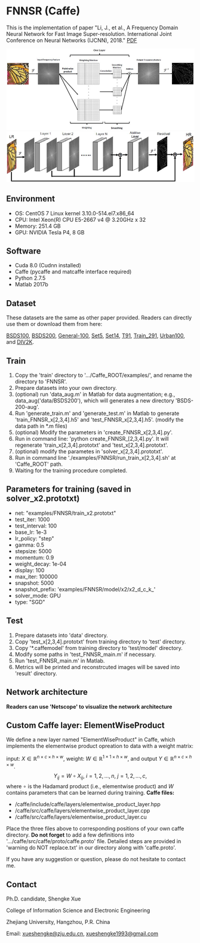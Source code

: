# FNNSR (Caffe)

This is the implementation of paper "Li, J., et al., A Frequency Domain Neural Network for Fast Image Super-resolution. International Joint Conference on Neural Networks (IJCNN), 2018." [PDF](https://ieeexplore.ieee.org/abstract/document/8489155)

![](FNNSR1.jpg)
![](FNNSR2.jpg)

## Environment

- OS: CentOS 7 Linux kernel 3.10.0-514.el7.x86_64
- CPU: Intel Xeon(R) CPU E5-2667 v4 @ 3.20GHz x 32
- Memory: 251.4 GB
- GPU: NVIDIA Tesla P4, 8 GB

## Software
- Cuda 8.0 (Cudnn installed)
- Caffe (pycaffe and matcaffe interface required)
- Python 2.7.5
- Matlab 2017b

## Dataset
These datasets are the same as other paper provided. Readers can directly use them or download them from here:

[BSDS100](https://drive.google.com/open?id=13yF988p3SfFEFsBxe6fqbmm7pHaCAndY), 
[BSDS200](https://drive.google.com/open?id=1DH-LWAtmoTC58STZ6wnp-wiNJdtn__D8), 
[General-100](https://drive.google.com/open?id=1ZZbVnycyu6rG3_Lfd4zEqyFTSGYeWIru), 
[Set5](https://drive.google.com/open?id=1VqTnAaMOwaHwlUtf1-JodObHJx5efLAC), 
[Set14](https://drive.google.com/open?id=17iz-E2m-9DuXRs7JnP6BUKUdCa_L1B-e), 
[T91](https://drive.google.com/open?id=1Q_7dDC6tfzzlygcmo_nSWEH_s8VMysdT), 
[Train_291](https://drive.google.com/open?id=1diz4wIG722KKwb9U3TLxHSKJ4oI2PclV), 
[Urban100](https://drive.google.com/open?id=1xjD8Rj_8werEkNQuXKdNcrF9VWz6wp7l), and 
[DIV2K](https://data.vision.ee.ethz.ch/cvl/DIV2K/).

## Train

1. Copy the 'train' directory to '.../Caffe_ROOT/examples/', and rename the directory to 'FNNSR'.
2. Prepare datasets into your own directory.
3. (optional) run 'data_aug.m' in Matlab for data augmentation; e.g., data_aug('data/BSDS200'), which will generates a new directory 'BSDS-200-aug'.
4. Run 'generate_train.m' and 'generate_test.m' in Matlab to generate 'train_FNNSR_x[2,3,4].h5' and 'test_FNNSR_x[2,3,4].h5'. (modify the data path in *.m files)
5. (optional) Modify the parameters in 'create_FNNSR_x[2,3,4].py'. 
6. Run in command line: 'python create_FNNSR_[2,3,4].py'. It will regenerate 'train_x[2,3,4].prototxt' and 'test_x[2,3,4].prototxt'.
7. (optional) modify the parametes in 'solver_x[2,3,4].prototxt'.
8. Run in command line './examples/FNNSR/run_train_x[2,3,4].sh' at 'Caffe_ROOT' path.
9. Waiting for the training procedure completed.

## Parameters for training (saved in solver_x2.prototxt)
- net: "examples/FNNSR/train_x2.prototxt"
- test_iter: 1000
- test_interval: 100
- base_lr: 1e-3
- lr_policy: "step"
- gamma: 0.5
- stepsize: 5000
- momentum: 0.9
- weight_decay: 1e-04
- display: 100
- max_iter: 100000
- snapshot: 5000
- snapshot_prefix: 'examples/FNNSR/model/x2/x2_d_c_k_'
- solver_mode: GPU
- type: "SGD"

## Test

1. Prepare datasets into 'data' directory.
2. Copy 'test_x[2,3,4].prototxt' from training directory to 'test' directory.
3. Copy '\*.caffemodel' from training directory to 'test/model' directory.
4. Modify some paths in 'test_FNNSR_main.m' if necessary.
5. Run 'test_FNNSR_main.m' in Matlab.
6. Metrics will be printed and reconstrcuted images will be saved into 'result' directory.

## Network architecture

**Readers can use 'Netscope' to visualize the network architecture**

## Custom Caffe layer: ElementWiseProduct

We define a new layer named "ElementWiseProduct" in Caffe, which implements the elementwise product opreation to data with a weight matrix:

input: $X \in \mathbb{R}^{n \times c \times h \times w}$, weight: $W \in \mathbb{R}^{1 \times 1 \times h \times w}$, and output $Y \in \mathbb{R}^{n \times c \times h \times w}$.
$$ Y_{ij} = W \circ X_{ij}, \ i = 1,2,\ldots,n, \ j = 1, 2, \ldots, c,$$
where $\circ$ is the Hadamard product (i.e., elementwise product) and $W$ contains parameters that can be learned during training. 
**Caffe files:** 
- /caffe/include/caffe/layers/elementwise_product_layer.hpp
- /caffe/src/caffe/layers/elementwise_product_layer.cpp
- /caffe/src/caffe/layers/elementwise_product_layer.cu

Place the three files above to corresponding positions of your own caffe directory. **Do not forget** to add a few definitions into '.../caffe/src/caffe/proto/caffe.proto' file. Detailed steps are provided in 'warning do NOT replace.txt' in our directory along with 'caffe.proto'.

If you have any suggestion or question, please do not hesitate to contact me.

## Contact 

Ph.D. candidate, Shengke Xue

College of Information Science and Electronic Engineering

Zhejiang University, Hangzhou, P.R. China

Email: xueshengke@zju.edu.cn, xueshengke1993@gmail.com
